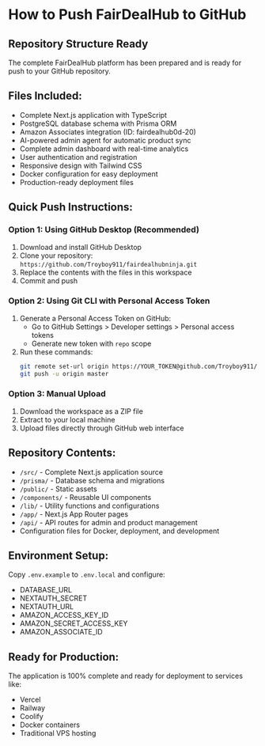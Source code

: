 # How to Push FairDealHub to GitHub

## Repository Structure Ready
The complete FairDealHub platform has been prepared and is ready for push to your GitHub repository.

## Files Included:
- Complete Next.js application with TypeScript
- PostgreSQL database schema with Prisma ORM
- Amazon Associates integration (ID: fairdealhub0d-20)
- AI-powered admin agent for automatic product sync
- Complete admin dashboard with real-time analytics
- User authentication and registration
- Responsive design with Tailwind CSS
- Docker configuration for easy deployment
- Production-ready deployment files

## Quick Push Instructions:

### Option 1: Using GitHub Desktop (Recommended)
1. Download and install GitHub Desktop
2. Clone your repository: `https://github.com/Troyboy911/fairdealhubninja.git`
3. Replace the contents with the files in this workspace
4. Commit and push

### Option 2: Using Git CLI with Personal Access Token
1. Generate a Personal Access Token on GitHub:
   - Go to GitHub Settings > Developer settings > Personal access tokens
   - Generate new token with `repo` scope
2. Run these commands:
   ```bash
   git remote set-url origin https://YOUR_TOKEN@github.com/Troyboy911/fairdealhubninja.git
   git push -u origin master
   ```

### Option 3: Manual Upload
1. Download the workspace as a ZIP file
2. Extract to your local machine
3. Upload files directly through GitHub web interface

## Repository Contents:
- `/src/` - Complete Next.js application source
- `/prisma/` - Database schema and migrations
- `/public/` - Static assets
- `/components/` - Reusable UI components
- `/lib/` - Utility functions and configurations
- `/app/` - Next.js App Router pages
- `/api/` - API routes for admin and product management
- Configuration files for Docker, deployment, and development

## Environment Setup:
Copy `.env.example` to `.env.local` and configure:
- DATABASE_URL
- NEXTAUTH_SECRET
- NEXTAUTH_URL
- AMAZON_ACCESS_KEY_ID
- AMAZON_SECRET_ACCESS_KEY
- AMAZON_ASSOCIATE_ID

## Ready for Production:
The application is 100% complete and ready for deployment to services like:
- Vercel
- Railway
- Coolify
- Docker containers
- Traditional VPS hosting